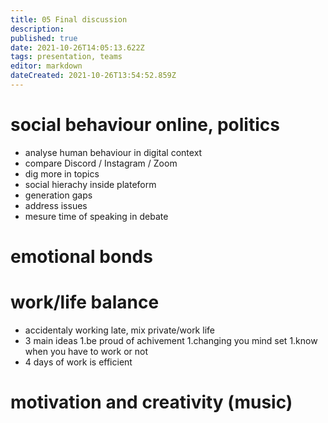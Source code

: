 ```yaml
---
title: 05 Final discussion
description: 
published: true
date: 2021-10-26T14:05:13.622Z
tags: presentation, teams
editor: markdown
dateCreated: 2021-10-26T13:54:52.859Z
---
```


# social behaviour online, politics

- analyse human behaviour in digital context
- compare Discord / Instagram / Zoom
- dig more in topics
- social hierachy inside plateform
- generation gaps
- address issues
- mesure time of speaking in debate

# emotional bonds



# work/life balance

- accidentaly working late, mix private/work life
- 3 main ideas
	1.be proud of achivement
	1.changing you mind set
  1.know when you have to work or not
- 4 days of work is efficient



# motivation and creativity (music)
